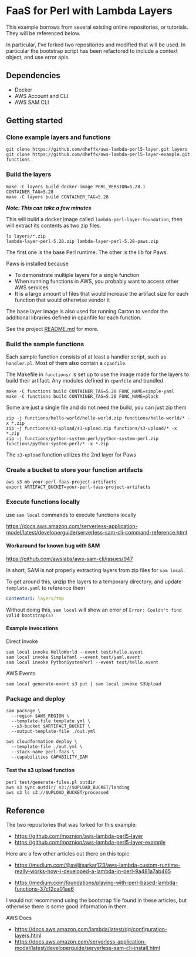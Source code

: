 # FaaS for Perl with Lambda Layers

This example borrows from several existing online repositories, or tutorials. They will be referenced below.

In particular, I've forked two repositories and modified that will be used. In particular the bootstrap script has been refactored to include a context object, and use error apis.

## Dependencies

- Docker
- AWS Account and CLI
- AWS SAM CLI

## Getting started

### Clone example layers and functions

```shell
git clone https://github.com/dheffx/aws-lambda-perl5-layer.git layers
git clone https://github.com/dheffx/aws-lambda-perl5-layer-example.git functions
```

### Build the layers

```shell
make -C layers build-docker-image PERL_VERSION=5.28.1 CONTAINER_TAG=5.28
make -C layers build CONTAINER_TAG=5.28
```

***Note: This can take a few minutes***

This will build a docker image called `lambda-perl-layer-foundation`, then will extract its contents as two zip files.

```shell
ls layers/*.zip
lambda-layer-perl-5.28.zip lambda-layer-perl-5.28-paws.zip
```

The first one is the base Perl runtime. The other is the lib for Paws.

Paws is installed because

- To demonstrate multiple layers for a single function
- When running functions in AWS, you probably want to access other AWS services
- It is a large amount of files that would increase the artifact size for each function that would otherwise vendor it

The base layer image is also used for running Carton to vendor the additional libraries defined in cpanfile for each function.

See the project [README.md](https://github.com/dheffx/aws-lambda-perl5-layer/blob/master/README.md) for more.

### Build the sample functions

Each sample function consists of at least a handler script, such as `handler.pl`. Most of them also contain a `cpanfile`.

The Makefile in `functions/` is set up to use the image made for the layers to build their artifact. Any modules defined in `cpanfile` and bundled.

```shell
make -C functions build CONTAINER_TAG=5.28 FUNC_NAME=simple-yaml
make -C functions build CONTAINER_TAG=5.28 FUNC_NAME=plack
```

Some are just a single file and do not need the build, you can just zip them

```shell
zip -j functions/hello-world/hello-world.zip functions/hello-world/* -x *.zip
zip -j functions/s3-upload/s3-upload.zip functions/s3-upload/* -x *.zip
zip -j functions/python-system-perl/python-system-perl.zip functions/python-system-perl/* -x *.zip
```

The `s3-upload` function utilizes the 2nd layer for Paws

### Create a bucket to store your function artifacts

```shell
aws s3 mb your-perl-faas-project-artifacts
export ARTIFACT_BUCKET=your-perl-faas-project-artifacts
```

### Execute functions locally

use `sam local` commands to execute functions locally

https://docs.aws.amazon.com/serverless-application-model/latest/developerguide/serverless-sam-cli-command-reference.html

#### Workaround for known bug with SAM

https://github.com/awslabs/aws-sam-cli/issues/947

In short, SAM is not properly extracting layers from zip files for `sam local`.

To get around this, unzip the layers to a temporary directory, and update `template.yaml` to reference them

```yaml
ContentUri: layers/tmp
```

Without doing this, `sam local` will show an error of `Error: Couldn't find valid bootstrap(s)`

#### Example invocations

Direct Invoke

```shell
sam local invoke HelloWorld --event test/hello.event
sam local invoke SimpleYaml --event test/yaml.event
sam local invoke PythonSystemPerl --event test/hello.event
```

AWS Events

```shell
sam local generate-event s3 put | sam local invoke S3Upload
```

### Package and deploy

```shell
sam package \
  --region $AWS_REGION \
  --template-file template.yml \
  --s3-bucket $ARTIFACT_BUCKET \
  --output-template-file ./out.yml

aws cloudformation deploy \
  --template-file ./out.yml \
  --stack-name perl-faas \
  --capabilities CAPABILITY_IAM
```

#### Test the s3 upload function

```
perl test/generate-files.pl outdir
aws s3 sync outdir/ s3://$UPLOAD_BUCKET/landing
aws s3 ls s3://$UPLOAD_BUCKET/processed
```

## Reference

The two repositories that was forked for this example:

- https://github.com/moznion/aws-lambda-perl5-layer
- https://github.com/moznion/aws-lambda-perl5-layer-example

Here are a few other articles out there on this topic

- https://medium.com/@avijitsarkar123/aws-lambda-custom-runtime-really-works-how-i-developed-a-lambda-in-perl-9a481a7ab465

- https://medium.com/foundations/playing-with-perl-based-lambda-functions-37c12ca01ae6

I would not recommend using the bootstrap file found in these articles, but otherwise there is some good information in them.

AWS Docs

- https://docs.aws.amazon.com/lambda/latest/dg/configuration-layers.html
- https://docs.aws.amazon.com/serverless-application-model/latest/developerguide/serverless-sam-cli-install.html
